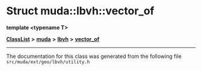 

# Struct muda::lbvh::vector\_of

**template &lt;typename T&gt;**



[**ClassList**](annotated.md) **>** [**muda**](namespacemuda.md) **>** [**lbvh**](namespacemuda_1_1lbvh.md) **>** [**vector\_of**](structmuda_1_1lbvh_1_1vector__of.md)







































































------------------------------
The documentation for this class was generated from the following file `src/muda/ext/geo/lbvh/utility.h`

